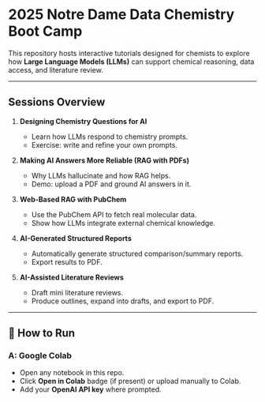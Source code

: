 #  2025 Notre Dame Data Chemistry Boot Camp

This repository hosts interactive tutorials designed for chemists to explore how **Large Language Models (LLMs)** can support chemical reasoning, data access, and literature review.

---

##  Sessions Overview

1. **Designing Chemistry Questions for AI**  
   - Learn how LLMs respond to chemistry prompts.  
   - Exercise: write and refine your own prompts.  

2. **Making AI Answers More Reliable (RAG with PDFs)**  
   - Why LLMs hallucinate and how RAG helps.  
   - Demo: upload a PDF and ground AI answers in it.  

3. **Web-Based RAG with PubChem**  
   - Use the PubChem API to fetch real molecular data.  
   - Show how LLMs integrate external chemical knowledge.  

4. **AI-Generated Structured Reports**  
   - Automatically generate structured comparison/summary reports.  
   - Export results to PDF.  

5. **AI-Assisted Literature Reviews**  
   - Draft mini literature reviews.  
   - Produce outlines, expand into drafts, and export to PDF.  

---

## 🚀 How to Run

### A: Google Colab
- Open any notebook in this repo.
- Click **Open in Colab** badge (if present) or upload manually to Colab.
- Add your **OpenAI API key** where prompted.
